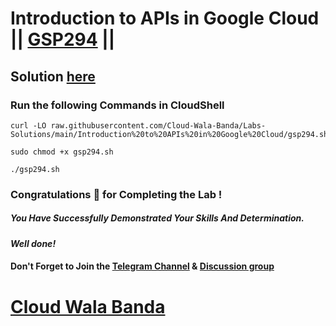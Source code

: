 # Introduction to APIs in Google Cloud || [GSP294](https://www.cloudskillsboost.google/focuses/3473?parent=catalog) ||

## Solution [here](https://youtu.be/OUxSJ02OmTs)

### Run the following Commands in CloudShell

```
curl -LO raw.githubusercontent.com/Cloud-Wala-Banda/Labs-Solutions/main/Introduction%20to%20APIs%20in%20Google%20Cloud/gsp294.sh

sudo chmod +x gsp294.sh

./gsp294.sh
```

### Congratulations 🎉 for Completing the Lab !

##### *You Have Successfully Demonstrated Your Skills And Determination.*

#### *Well done!*

#### Don't Forget to Join the [Telegram Channel](https://t.me/cloudwalabanda) & [Discussion group](https://t.me/cloudwalabandachats)

# [Cloud Wala Banda](https://www.youtube.com/@cloudwalabanda)
